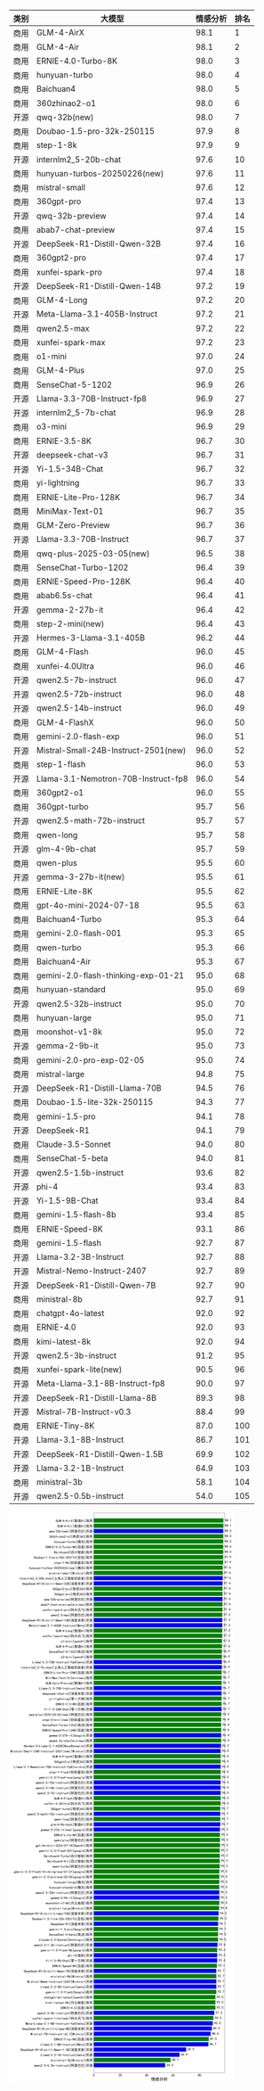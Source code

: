 
| 类别 | 大模型                         | 情感分析 | 排名 |
|-----|------------------------------|---------|----|
|商用|GLM-4-AirX|98.1|1|
|商用|GLM-4-Air|98.1|2|
|商用|ERNIE-4.0-Turbo-8K|98.0|3|
|商用|hunyuan-turbo|98.0|4|
|商用|Baichuan4|98.0|5|
|商用|360zhinao2-o1|98.0|6|
|开源|qwq-32b(new)|98.0|7|
|商用|Doubao-1.5-pro-32k-250115|97.9|8|
|商用|step-1-8k|97.9|9|
|开源|internlm2_5-20b-chat|97.6|10|
|商用|hunyuan-turbos-20250226(new)|97.6|11|
|商用|mistral-small|97.6|12|
|商用|360gpt-pro|97.4|13|
|开源|qwq-32b-preview|97.4|14|
|商用|abab7-chat-preview|97.4|15|
|开源|DeepSeek-R1-Distill-Qwen-32B|97.4|16|
|商用|360gpt2-pro|97.4|17|
|商用|xunfei-spark-pro|97.4|18|
|开源|DeepSeek-R1-Distill-Qwen-14B|97.2|19|
|商用|GLM-4-Long|97.2|20|
|开源|Meta-Llama-3.1-405B-Instruct|97.2|21|
|商用|qwen2.5-max|97.2|22|
|商用|xunfei-spark-max|97.2|23|
|商用|o1-mini|97.0|24|
|商用|GLM-4-Plus|97.0|25|
|商用|SenseChat-5-1202|96.9|26|
|开源|Llama-3.3-70B-Instruct-fp8|96.9|27|
|开源|internlm2_5-7b-chat|96.9|28|
|商用|o3-mini|96.9|29|
|商用|ERNIE-3.5-8K|96.7|30|
|开源|deepseek-chat-v3|96.7|31|
|开源|Yi-1.5-34B-Chat|96.7|32|
|商用|yi-lightning|96.7|33|
|商用|ERNIE-Lite-Pro-128K|96.7|34|
|商用|MiniMax-Text-01|96.7|35|
|商用|GLM-Zero-Preview|96.7|36|
|开源|Llama-3.3-70B-Instruct|96.7|37|
|商用|qwq-plus-2025-03-05(new)|96.5|38|
|商用|SenseChat-Turbo-1202|96.4|39|
|商用|ERNIE-Speed-Pro-128K|96.4|40|
|商用|abab6.5s-chat|96.4|41|
|开源|gemma-2-27b-it|96.4|42|
|商用|step-2-mini(new)|96.4|43|
|开源|Hermes-3-Llama-3.1-405B|96.2|44|
|商用|GLM-4-Flash|96.0|45|
|商用|xunfei-4.0Ultra|96.0|46|
|开源|qwen2.5-7b-instruct|96.0|47|
|开源|qwen2.5-72b-instruct|96.0|48|
|开源|qwen2.5-14b-instruct|96.0|49|
|商用|GLM-4-FlashX|96.0|50|
|商用|gemini-2.0-flash-exp|96.0|51|
|开源|Mistral-Small-24B-Instruct-2501(new)|96.0|52|
|商用|step-1-flash|96.0|53|
|开源|Llama-3.1-Nemotron-70B-Instruct-fp8|96.0|54|
|商用|360gpt2-o1|96.0|55|
|商用|360gpt-turbo|95.7|56|
|开源|qwen2.5-math-72b-instruct|95.7|57|
|商用|qwen-long|95.7|58|
|开源|glm-4-9b-chat|95.7|59|
|商用|qwen-plus|95.5|60|
|开源|gemma-3-27b-it(new)|95.5|61|
|商用|ERNIE-Lite-8K|95.5|62|
|商用|gpt-4o-mini-2024-07-18|95.5|63|
|商用|Baichuan4-Turbo|95.3|64|
|商用|gemini-2.0-flash-001|95.3|65|
|商用|qwen-turbo|95.3|66|
|商用|Baichuan4-Air|95.3|67|
|商用|gemini-2.0-flash-thinking-exp-01-21|95.0|68|
|商用|hunyuan-standard|95.0|69|
|开源|qwen2.5-32b-instruct|95.0|70|
|商用|hunyuan-large|95.0|71|
|商用|moonshot-v1-8k|95.0|72|
|开源|gemma-2-9b-it|95.0|73|
|商用|gemini-2.0-pro-exp-02-05|95.0|74|
|商用|mistral-large|94.8|75|
|开源|DeepSeek-R1-Distill-Llama-70B|94.5|76|
|商用|Doubao-1.5-lite-32k-250115|94.3|77|
|商用|gemini-1.5-pro|94.1|78|
|开源|DeepSeek-R1|94.1|79|
|商用|Claude-3.5-Sonnet|94.0|80|
|商用|SenseChat-5-beta|94.0|81|
|开源|qwen2.5-1.5b-instruct|93.6|82|
|开源|phi-4|93.4|83|
|开源|Yi-1.5-9B-Chat|93.4|84|
|商用|gemini-1.5-flash-8b|93.4|85|
|商用|ERNIE-Speed-8K|93.1|86|
|商用|gemini-1.5-flash|92.7|87|
|开源|Llama-3.2-3B-Instruct|92.7|88|
|开源|Mistral-Nemo-Instruct-2407|92.7|89|
|开源|DeepSeek-R1-Distill-Qwen-7B|92.7|90|
|商用|ministral-8b|92.7|91|
|商用|chatgpt-4o-latest|92.0|92|
|商用|ERNIE-4.0|92.0|93|
|商用|kimi-latest-8k|92.0|94|
|开源|qwen2.5-3b-instruct|91.2|95|
|商用|xunfei-spark-lite(new)|90.5|96|
|开源|Meta-Llama-3.1-8B-Instruct-fp8|90.0|97|
|开源|DeepSeek-R1-Distill-Llama-8B|89.3|98|
|开源|Mistral-7B-Instruct-v0.3|88.4|99|
|商用|ERNIE-Tiny-8K|87.0|100|
|开源|Llama-3.1-8B-Instruct|86.7|101|
|开源|DeepSeek-R1-Distill-Qwen-1.5B|69.9|102|
|开源|Llama-3.2-1B-Instruct|64.9|103|
|商用|ministral-3b|58.1|104|
|开源|qwen2.5-0.5b-instruct|54.0|105|


![lin](../pic/情感分析.png)
